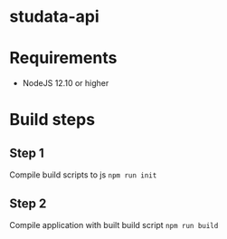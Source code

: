 # studata-api

# Requirements
- NodeJS 12.10 or higher

# Build steps

## Step 1
Compile build scripts to js `npm run init`

## Step 2
Compile application with built build script `npm run build`
